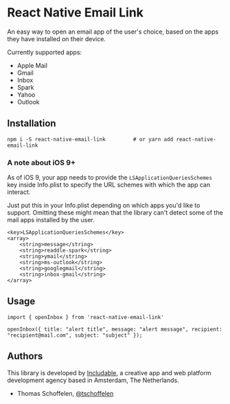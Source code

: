 # React Native Email Link

An easy way to open an email app of the user's choice, based on the apps they have installed
on their device.

Currently supported apps:

* Apple Mail
* Gmail
* Inbox
* Spark
* Yahoo
* Outlook


## Installation

```
npm i -S react-native-email-link         # or yarn add react-native-email-link
```

### A note about iOS 9+
As of iOS 9, your app needs to provide the `LSApplicationQueriesSchemes` key inside
Info.plist to specify the URL schemes with which the app can interact.

Just put this in your Info.plist depending on which apps you'd like to support.
Omitting these might mean that the library can't detect some of the mail apps installed by the user.

```
<key>LSApplicationQueriesSchemes</key>
<array>
    <string>message</string>
    <string>readdle-spark</string>
    <string>ymail</string>
    <string>ms-outlook</string>
    <string>googlegmail</string>
    <string>inbox-gmail</string>
</array>
```

## Usage

```
import { openInbox } from 'react-native-email-link'

openInbox({ title: "alert title", message: "alert message", recipient: "recipient@mail.com", subject: "subject" });
```


## Authors

This library is developed by [Includable](https://includable.com/), a creative app and web platform
development agency based in Amsterdam, The Netherlands.

* Thomas Schoffelen, [@tschoffelen](https://twitter.com/tschoffelen)
